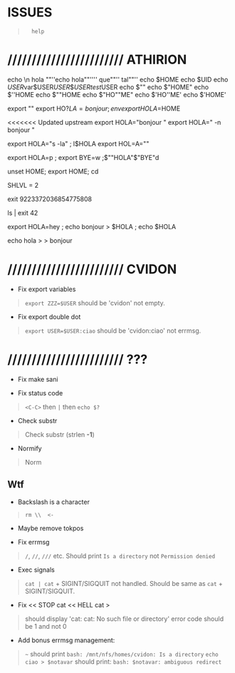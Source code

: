 
#           ISSUES

>       help

# //////////////////////// ATHIRION

echo    \n hola
""''echo hola""'''' que""'' tal""''
echo \$HOME
echo $UID
echo $USER$var\$USER$USER\$USERtest$USER
echo $""
echo $"HOME"
echo $''HOME
echo $""HOME
echo $"HO""ME"
echo $'HO''ME'
echo $'HOME'

export ""
export HO$?LA=bonjour ; env
export HOLA=$HOME

<<<<<<< Updated upstream
export HOLA="bonjour         "
export HOLA="  -n bonjour   "

export HOLA="s -la" ; l$HOLA
export HOL=A=""

export HOLA=p ; export BYE=w ;$""HOLA"$"BYE"d

unset HOME; export HOME; cd

SHLVL = 2

exit 9223372036854775808

ls | exit 42

export HOLA=hey ; echo bonjour > $HOLA ; echo $HOLA

echo hola > > bonjour

# //////////////////////// CVIDON

- Fix export variables
> `export ZZZ=$USER` should be 'cvidon' not empty.

- Fix export double dot
> `export USER=$USER:ciao` should be 'cvidon:ciao' not errmsg.

# //////////////////////// ???

-  Fix make sani

- Fix status code
> `<C-C>` then `|` then `echo $?`

- Check substr
> Check substr (strlen **-1**)

- Normify
> Norm

##  Wtf

- Backslash is a character
> `rm \\  <-`

- Maybe remove tokpos

- Fix errmsg
> `/`, `//`, `///` etc. Should print `Is a directory` not `Permission denied`

- Exec signals
> `cat | cat` + SIGINT/SIGQUIT not handled.
> Should be same as `cat` + SIGINT/SIGQUIT.

- Fix << STOP cat << HELL cat >
> should display 'cat: cat: No such file or directory'
> error code should be 1 and not 0

- Add bonus errmsg management:
> `~` should print `bash: /mnt/nfs/homes/cvidon: Is a directory`
> `echo ciao > $notavar` should print: `bash: $notavar: ambiguous redirect`
